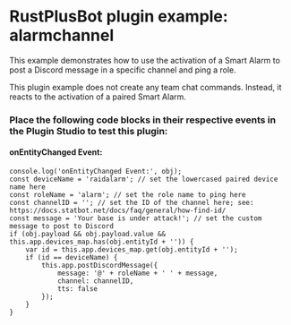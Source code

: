 # **RustPlusBot** plugin example: alarmchannel

This example demonstrates how to use the activation of a Smart Alarm to post a Discord message in a specific channel and ping a role.

This plugin example does not create any team chat commands. Instead, it reacts to the activation of a paired Smart Alarm.

### Place the following code blocks in their respective events in the Plugin Studio to test this plugin:

#### onEntityChanged Event:

```
console.log('onEntityChanged Event:', obj);
const deviceName = 'raidalarm'; // set the lowercased paired device name here
const roleName = 'alarm'; // set the role name to ping here
const channelID = ''; // set the ID of the channel here; see: https://docs.statbot.net/docs/faq/general/how-find-id/
const message = 'Your base is under attack!'; // set the custom message to post to Discord
if (obj.payload && obj.payload.value && this.app.devices_map.has(obj.entityId + '')) {
    var id = this.app.devices_map.get(obj.entityId + '');
    if (id == deviceName) {
        this.app.postDiscordMessage({
            message: '@' + roleName + ' ' + message,
            channel: channelID,
            tts: false
        });
    }
}
```
